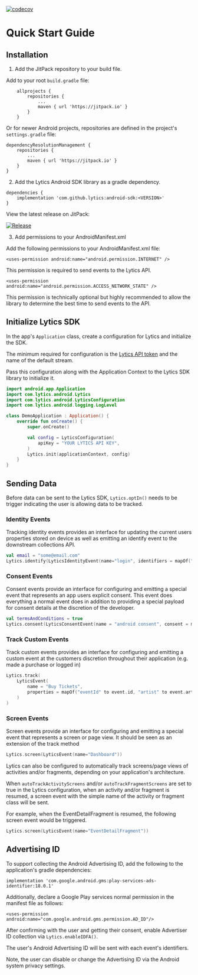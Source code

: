 [![codecov](https://codecov.io/gh/lytics/android-sdk/branch/main/graph/badge.svg?token=6RDitsBC0P)](https://codecov.io/gh/lytics/android-sdk)
# Quick Start Guide


## Installation

1. Add the JitPack repository to your build file.
    
Add to your root `build.gradle` file:

```
	allprojects {
		repositories {
			...
			maven { url 'https://jitpack.io' }
		}
	}
```

Or for newer Android projects, repositories are defined in the project's `settings.gradle` file:

```
dependencyResolutionManagement {
    repositories {
        ...
        maven { url 'https://jitpack.io' }
    }
}
```

2. Add the Lytics Android SDK library as a gradle dependency.

```
dependencies {
    implementation 'com.github.lytics:android-sdk:<VERSION>'
}
```

View the latest release on JitPack: 

[![Release](https://jitpack.io/v/com.github.lytics/android-sdk.svg)](https://jitpack.io/#com.github.lytics/android-sdk)

3. Add permissions to your AndroidManifest.xml

Add the following permissions to your AndroidManifest.xml file:

`<uses-permission android:name="android.permission.INTERNET" />`

This permission is required to send events to the Lytics API.

`<uses-permission android:name="android.permission.ACCESS_NETWORK_STATE" />`

This permission is technically optional but highly recommended to allow the library to determine the best time to send events to the API.


## Initialize Lytics SDK

In the app's `Application` class, create a configuration for Lytics and initialize the SDK.

The minimum required for configuration is the [Lytics API token](https://learn.lytics.com/documentation/product/features/account-management/managing-api-tokens) and the name of the default stream.

Pass this configuration along with the Application Context to the Lytics SDK library to initialize it.

```kotlin
import android.app.Application
import com.lytics.android.Lytics
import com.lytics.android.LyticsConfiguration
import com.lytics.android.logging.LogLevel

class DemoApplication : Application() {
    override fun onCreate() {
        super.onCreate()

        val config = LyticsConfiguration(
            apiKey = "YOUR LYTICS API KEY",
        )
        Lytics.init(applicationContext, config)
    }
}
```

## Sending Data

Before data can be sent to the Lytics SDK, `Lytics.optIn()` needs to be trigger indicating the user is allowing data to be tracked.

### Identity Events

Tracking identity events provides an interface for updating the current users properties stored on device as well as emitting an identify event to the downstream collections API.

```kotlin
val email = "some@email.com"
Lytics.identify(LyticsIdentityEvent(name="login", identifiers = mapOf("email" to email)))
```

### Consent Events

Consent events provide an interface for configuring and emitting a special event that represents an app users explicit consent. This event does everything a normal event does in addition to providing a special payload for consent details at the discretion of the developer.

```kotlin
val termsAndConditions = true
Lytics.consent(LyticsConsentEvent(name = "android consent", consent = mapOf("terms" to termsAndConditions)))
```

### Track Custom Events

Track custom events provides an interface for configuring and emitting a custom event at the customers discretion throughout their application (e.g. made a purchase or logged in)

```kotlin
Lytics.track(
    LyticsEvent(
        name = "Buy Tickets",
        properties = mapOf("eventId" to event.id, "artist" to event.artist)
    )
)
```

### Screen Events

Screen events provide an interface for configuring and emitting a special event that represents a screen or page view. It should be seen as an extension of the track method

```kotlin
Lytics.screen(LyticsEvent(name="Dashboard"))
```

Lytics can also be configured to automatically track screens/page views of activities and/or fragments, depending on your application's architecture.

When `autoTrackActivityScreens` and/or `autoTrackFragmentScreens` are set to true in the Lytics configuration, when an activity and/or fragment is resumed, a screen event with the simple name of the activity or fragment class will be sent.

For example, when the EventDetailFragment is resumed, the following screen event would be triggered.

```kotlin
Lytics.screen(LyticsEvent(name="EventDetailFragment"))
```


## Advertising ID

To support collecting the Android Advertising ID, add the following to the application's gradle dependencies:

`implementation 'com.google.android.gms:play-services-ads-identifier:18.0.1'`

Additionally, declare a Google Play services normal permission in the manifest file as follows:

`<uses-permission android:name="com.google.android.gms.permission.AD_ID"/>`

After confirming with the user and getting their consent, enable Advertiser ID collection via `Lytics.enableIDFA()`.

The user's Android Advertising ID will be sent with each event's identifiers.

Note, the user can disable or change the Advertising ID via the Android system privacy settings.

